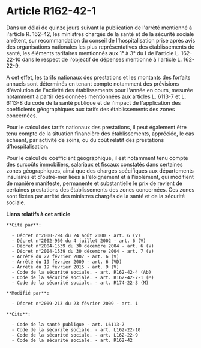 # Article R162-42-1

Dans un délai de quinze jours suivant la publication de l'arrêté mentionné à l'article R. 162-42, les ministres chargés de la
santé et de la sécurité sociale arrêtent, sur recommandation du conseil de l'hospitalisation prise après avis des
organisations nationales les plus représentatives des établissements de santé, les éléments tarifaires mentionnés aux 1° à 3°
du I de l'article L. 162-22-10 dans le respect de l'objectif de dépenses mentionné à l'article L. 162-22-9.

A cet effet, les tarifs nationaux des prestations et les montants des forfaits annuels sont déterminés en tenant compte
notamment des prévisions d'évolution de l'activité des établissements pour l'année en cours, mesurée notamment à partir des
données mentionnées aux articles L. 6113-7 et L. 6113-8 du code de la santé publique et de l'impact de l'application des
coefficients géographiques aux tarifs des établissements des zones concernées. 

Pour le calcul des tarifs nationaux des prestations, il peut également être tenu compte de la situation financière des
établissements, appréciée, le cas échéant, par activité de soins, ou du coût relatif des prestations d'hospitalisation. 

Pour le calcul du coefficient géographique, il est notamment tenu compte des surcoûts immobiliers, salariaux et fiscaux
constatés dans certaines zones géographiques, ainsi que des charges spécifiques aux départements insulaires et d'outre-mer
liées à l'éloignement et à l'isolement, qui modifient de manière manifeste, permanente et substantielle le prix de revient de
certaines prestations des établissements des zones concernées. Ces zones sont fixées par arrêté des ministres chargés de la
santé et de la sécurité sociale.

**Liens relatifs à cet article**

	**Cité par**:

	  - Décret n°2000-794 du 24 août 2000 - art. 6 (V)
	  - Décret n°2002-960 du 4 juillet 2002 - art. 6 (V)
	  - Décret n°2004-1539 du 30 décembre 2004 - art. 6 (V)
	  - Décret n°2004-1539 du 30 décembre 2004 - art. 7 (V)
	  - Arrêté du 27 février 2007 - art. 6 (V)
	  - Arrêté du 19 février 2009 - art. 6 (VD)
	  - Arrêté du 19 février 2015 - art. 9 (V)
	  - Code de la sécurité sociale. - art. R162-42-4 (Ab)
	  - Code de la sécurité sociale. - art. R162-42-7-1 (M)
	  - Code de la sécurité sociale. - art. R174-22-3 (M)

	**Modifié par**:

	  - Décret n°2009-213 du 23 février 2009 - art. 1

	**Cite**:

	  - Code de la santé publique - art. L6113-7
	  - Code de la sécurité sociale. - art. L162-22-10
	  - Code de la sécurité sociale. - art. L162-22-9
	  - Code de la sécurité sociale. - art. R162-42
